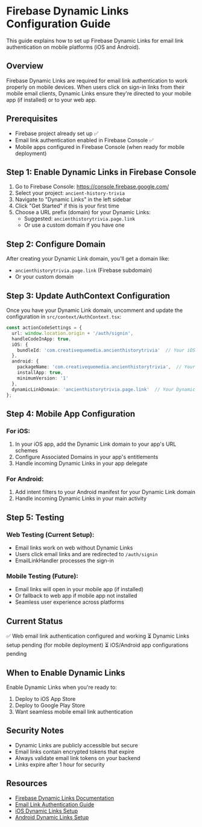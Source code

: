 # Firebase Dynamic Links Configuration Guide

This guide explains how to set up Firebase Dynamic Links for email link authentication on mobile platforms (iOS and Android).

## Overview
Firebase Dynamic Links are required for email link authentication to work properly on mobile devices. When users click on sign-in links from their mobile email clients, Dynamic Links ensure they're directed to your mobile app (if installed) or to your web app.

## Prerequisites
- Firebase project already set up ✅
- Email link authentication enabled in Firebase Console ✅
- Mobile apps configured in Firebase Console (when ready for mobile deployment)

## Step 1: Enable Dynamic Links in Firebase Console

1. Go to Firebase Console: https://console.firebase.google.com/
2. Select your project: `ancient-history-trivia`
3. Navigate to "Dynamic Links" in the left sidebar
4. Click "Get Started" if this is your first time
5. Choose a URL prefix (domain) for your Dynamic Links:
   - Suggested: `ancienthistorytrivia.page.link`
   - Or use a custom domain if you have one

## Step 2: Configure Domain
After creating your Dynamic Link domain, you'll get a domain like:
- `ancienthistorytrivia.page.link` (Firebase subdomain)
- Or your custom domain

## Step 3: Update AuthContext Configuration
Once you have your Dynamic Link domain, uncomment and update the configuration in `src/context/AuthContext.tsx`:

```typescript
const actionCodeSettings = {
  url: window.location.origin + '/auth/signin',
  handleCodeInApp: true,
  iOS: {
    bundleId: 'com.creativequemedia.ancienthistorytrivia'  // Your iOS bundle ID
  },
  android: {
    packageName: 'com.creativequemedia.ancienthistorytrivia',  // Your Android package name
    installApp: true,
    minimumVersion: '1'
  },
  dynamicLinkDomain: 'ancienthistorytrivia.page.link'  // Your Dynamic Link domain
};
```

## Step 4: Mobile App Configuration

### For iOS:
1. In your iOS app, add the Dynamic Link domain to your app's URL schemes
2. Configure Associated Domains in your app's entitlements
3. Handle incoming Dynamic Links in your app delegate

### For Android:
1. Add intent filters to your Android manifest for your Dynamic Link domain
2. Handle incoming Dynamic Links in your main activity

## Step 5: Testing

### Web Testing (Current Setup):
- Email links work on web without Dynamic Links
- Users click email links and are redirected to `/auth/signin`
- EmailLinkHandler processes the sign-in

### Mobile Testing (Future):
- Email links will open in your mobile app (if installed)
- Or fallback to web app if mobile app not installed
- Seamless user experience across platforms

## Current Status
✅ Web email link authentication configured and working
⏳ Dynamic Links setup pending (for mobile deployment)
⏳ iOS/Android app configurations pending

## When to Enable Dynamic Links
Enable Dynamic Links when you're ready to:
1. Deploy to iOS App Store
2. Deploy to Google Play Store
3. Want seamless mobile email link authentication

## Security Notes
- Dynamic Links are publicly accessible but secure
- Email links contain encrypted tokens that expire
- Always validate email link tokens on your backend
- Links expire after 1 hour for security

## Resources
- [Firebase Dynamic Links Documentation](https://firebase.google.com/docs/dynamic-links)
- [Email Link Authentication Guide](https://firebase.google.com/docs/auth/web/email-link-auth)
- [iOS Dynamic Links Setup](https://firebase.google.com/docs/dynamic-links/ios/receive)
- [Android Dynamic Links Setup](https://firebase.google.com/docs/dynamic-links/android/receive)
